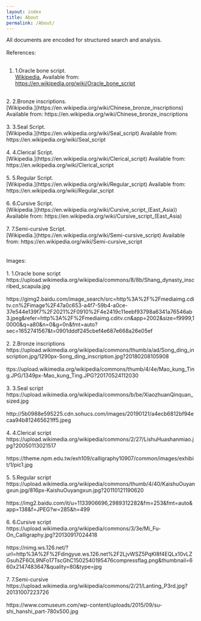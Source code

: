 ```yaml
---
layout: index
title: About
permalink: /About/
---
```


All documents are encoded for structured search and analysis.<br>
<br>
References:<br>
<br>
1. 1.Oracle bone script. <br>
[Wikipedia.](https://en.wikipedia.org/wiki/Oracle_bone_script) Available from: https://en.wikipedia.org/wiki/Oracle_bone_script <br>
<br>
2. 2.Bronze inscriptions. <br>
[Wikipedia.](https://en.wikipedia.org/wiki/Chinese_bronze_inscriptions) Available from: https://en.wikipedia.org/wiki/Chinese_bronze_inscriptions <br>
<br>
3. 3.Seal Script. <br>
[Wikipedia.](https://en.wikipedia.org/wiki/Seal_script) Available from: https://en.wikipedia.org/wiki/Seal_script<br>
<br>
4. 4.Clerical Script. <br>
[Wikipedia.](https://en.wikipedia.org/wiki/Clerical_script) Available from: https://en.wikipedia.org/wiki/Clerical_script <br>
<br>
5. 5.Regular Script. <br>
[Wikipedia.](https://en.wikipedia.org/wiki/Regular_script) Available from: https://en.wikipedia.org/wiki/Regular_script<br>
<br>
6. 6.Cursive Script. <br>
[Wikipedia.](https://en.wikipedia.org/wiki/Cursive_script_(East_Asia)) Available from: https://en.wikipedia.org/wiki/Cursive_script_(East_Asia)<br>
<br>
7. 7.Semi-cursive Script. <br>
[Wikipedia.](https://en.wikipedia.org/wiki/Semi-cursive_script) Available from: https://en.wikipedia.org/wiki/Semi-cursive_script<br>
<br>
<br>
Images:<br>
<br>
1. 1.Oracle bone script<br>
https://upload.wikimedia.org/wikipedia/commons/8/8b/Shang_dynasty_inscribed_scapula.jpg<br>
<br>
https://gimg2.baidu.com/image_search/src=http%3A%2F%2Fmediaimg.cditv.cn%2Fimage%2F47a0c653-a4f7-59b4-a0ce-37e544e139f7%2F2021%2F0910%2F4e2419c11eebf93798a6341a76546ab3.jpeg&refer=http%3A%2F%2Fmediaimg.cditv.cn&app=2002&size=f9999,10000&q=a80&n=0&g=0n&fmt=auto?sec=1652741567&t=0901dddf245cbef4e687e668a26e05ef<br>
<br>
2. 2.Bronze inscriptions<br>
https://upload.wikimedia.org/wikipedia/commons/thumb/a/ad/Song_ding_inscription.jpg/1290px-Song_ding_inscription.jpg?20180208105908<br>
<br>
ttps://upload.wikimedia.org/wikipedia/commons/thumb/4/4e/Mao_kung_Ting.JPG/1349px-Mao_kung_Ting.JPG?20170524112030<br>
<br>
3. 3.Seal script<br>
https://upload.wikimedia.org/wikipedia/commons/b/be/XiaozhuanQinquan_sized.jpg<br>
<br>
http://5b0988e595225.cdn.sohucs.com/images/20190121/a4ecb6812bf94ecaa94b812465621ff5.jpeg<br>
<br>
4. 4.Clerical script <br>
https://upload.wikimedia.org/wikipedia/commons/2/27/LishuHuashanmiao.jpg?20050113021517<br>
<br>
https://theme.npm.edu.tw/exh109/calligraphy10907/common/images/exhibit/1/pic1.jpg<br>
<br>
5. 5.Regular script <br>
https://upload.wikimedia.org/wikipedia/commons/thumb/4/40/KaishuOuyangxun.jpg/816px-KaishuOuyangxun.jpg?20110121190620<br>
<br>
https://img2.baidu.com/it/u=1133906696,2989312282&fm=253&fmt=auto&app=138&f=JPEG?w=285&h=499<br>
<br>
6. 6.Cursive script <br>
https://upload.wikimedia.org/wikipedia/commons/3/3e/Mi_Fu-On_Calligraphy.jpg?20130917024418<br>
<br>
https://nimg.ws.126.net/?url=http%3A%2F%2Fdingyue.ws.126.net%2F2LjvWSZ5PqKI8f4EQLx10vLZGsuhZF6OL9NFo17TscGhC1502540195476compressflag.png&thumbnail=660x2147483647&quality=80&type=jpg<br>
 <br>
7. 7.Semi-cursive <br>
https://upload.wikimedia.org/wikipedia/commons/2/21/Lanting_P3rd.jpg?20131007223726<br>
<br>
https://www.comuseum.com/wp-content/uploads/2015/09/su-shi_hanshi_part-780x500.jpg<br>
<br>